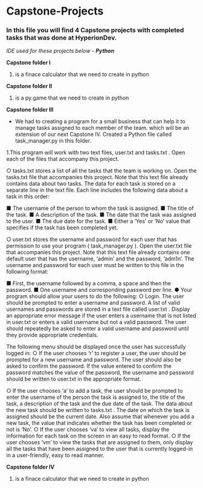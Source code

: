 # Capstone-Projects

### In this file you will find 4 Capstone projects with completed tasks that was done at HyperionDev.

_IDE used for these projects below - **Python**_

**Capstone folder I**
1. is a finace calculator that we need to create in python

**Capstone folder II**
1. is a py.game that we need to create in python

**Capstone folder III**
* We had to creating a program for a small business that can
help it to manage tasks assigned to each member of the team. which will be an extension of our next Capstone IV.
Created a Python file called task_manager.py in this folder.

 1.This program will work with two text files, user.txt and tasks.txt . Open
each of the files that accompany this project.

○ tasks.txt stores a list of all the tasks that the team is working on.
Open the tasks.txt file that accompanies this project. Note that this
text file already contains data about two tasks. The data for each
task is stored on a separate line in the text file. Each line includes
the following data about a task in this order:

■ The username of the person to whom the task is assigned.
■ The title of the task.
■ A description of the task.
■ The date that the task was assigned to the user.
■ The due date for the task.
■ Either a ‘Yes’ or ‘No’ value that specifies if the task has been
completed yet.

○ user.txt stores the username and password for each user that has
permission to use your program ( task_manager.py ). Open the
user.txt file that accompanies this project. Note that this text file
already contains one default user that has the username, ‘admin’
and the password, ‘adm1n’. The username and password for each
user must be written to this file in the following format:

■ First, the username followed by a comma, a space and then
the password.
■ One username and corresponding password per line.
● Your program should allow your users to do the following:
○ Login. The user should be prompted to enter a username and
password. A list of valid usernames and passwords are stored in a
text file called user.txt . Display an appropriate error message if the
user enters a username that is not listed in user.txt or enters a valid
username but not a valid password. The user should repeatedly be
asked to enter a valid username and password until they provide
appropriate credentials.

The following menu should be displayed once the user has
successfully logged in:
○ If the user chooses ‘r’ to register a user, the user should be
prompted for a new username and password. The user should also
be asked to confirm the password. If the value entered to confirm
the password matches the value of the password, the username
and password should be written to user.txt in the appropriate
format.

○ If the user chooses ‘a’ to add a task, the user should be prompted to
enter the username of the person the task is assigned to, the title of
the task, a description of the task and the due date of the task. The
data about the new task should be written to tasks.txt . The date on
which the task is assigned should be the current date. Also assume
that whenever you add a new task, the value that indicates
whether the task has been completed or not is ‘No’.
○ If the user chooses ‘va’ to view all tasks, display the information for
each task on the screen in an easy to read format.
○ If the user chooses ‘vm’ to view the tasks that are assigned to them,
only display all the tasks that have been assigned to the user that is
currently logged-in in a user-friendly, easy to read manner.

**Capstone folder IV**
1. is a finace calculator that we need to create in python





